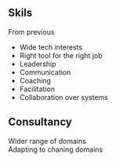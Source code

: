 ## Skils
From previous
* Wide tech interests
* Right tool for the right job
* Leadership
* Communication
* Coaching
* Facilitation
* Collaboration over systems


## Consultancy
Wider range of domains  
Adapting to chaning domains